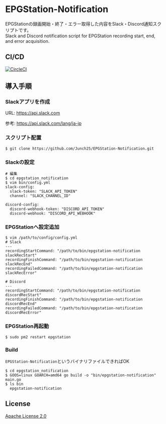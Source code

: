 # EPGStation-Notification
EPGStationの録画開始・終了・エラー取得した内容をSlack・Discord通知スクリプトです。  
Slack and Discord notification script for EPGStation recording start, end, and error acquisition.


## CI/CD
[![CircleCI](https://dl.circleci.com/status-badge/img/gh/Junch25/EPGStation-Notification/tree/main.svg?style=svg)](https://dl.circleci.com/status-badge/redirect/gh/Junch25/EPGStation-Notification/tree/main)

## 導入手順
### Slackアプリを作成
URL: https://api.slack.com

参考: https://api.slack.com/lang/ja-jp

### スクリプト配置
```shell script
$ git clone https://github.com/Junch25/EPGStation-Notification.git
```

### Slackの設定
```shell script
# 編集
$ cd epgstation_notification
$ vim bin/config.yml
slack-config:
  slack-token: "SLACK_API_TOKEN"
  channel: "SLACK_CHANNEL_ID"

discord-config:
  discord-webhook-token: "DISCORD_API_TOKEN"
  discord-webhook: "DISCORD_API_WEBHOOK"
```

### EPGStationへ設定追加
```shell script
$ vim /path/to/config/config.yml
# Slack
---
recordingStartCommand: "/path/to/bin/epgstation-notification slackRecStart"
recordingFinishCommand: "/path/to/bin/epgstation-notification slackRecEnd"
recordingFailedCommand: "/path/to/bin/epgstation-notification slackRecError"

# Discord
---
recordingStartCommand: "/path/to/bin/epgstation-notification discordRecStart"
recordingFinishCommand: "/path/to/bin/epgstation-notification discordRecEnd"
recordingFailedCommand: "/path/to/bin/epgstation-notification discordRecError"
```
### EPGStation再起動
```shell script
$ sudo pm2 restart epgstation
```

### Build

`EPGStation-Notification`というバイナリファイルできればOK
```shell script
$ cd epgstation_notification
$ GOOS=linux GOARCH=amd64 go build -o "bin/epgstation-notification" main.go
$ ls bin
  epgstation-notification
```

## License
[Apache License 2.0](https://github.com/Junch25/EPGStation-Notification/blob/main/LICENSE)
